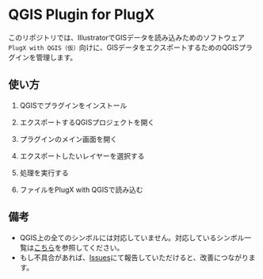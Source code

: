 # QGIS Plugin for PlugX

このリポジトリでは、IllustratorでGISデータを読み込みためのソフトウェア`PlugX with QGIS（仮）`向けに、GISデータをエクスポートするためのQGISプラグインを管理します。

## 使い方

1. QGISでプラグインをインストール

2. エクスポートするQGISプロジェクトを開く

3. プラグインのメイン画面を開く

4. エクスポートしたいレイヤーを選択する

5. 処理を実行する

6. ファイルをPlugX with QGISで読み込む

## 備考

- QGIS上の全てのシンボルには対応していません。対応しているシンボル一覧は[こちら](./docs/SYMBOLS.md)を参照してください。
- もし不具合があれば、[Issues](https://github.com/MIERUNE/qgis-plugin-for-plugx/issues)にて報告していただけると、改善につながります。